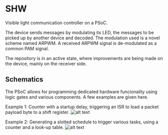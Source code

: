 # SHW
Visible light communication controller on a PSoC.

The device sends messages by modulating its LED, the messages to be picked up by another device and decoded. The modulation used is a novel scheme named ARPWM. A received ARPWM signal is de-modulated as a common PAM signal.

The repository is in an active state, where improvements are being made on the device, mainly on the receiver side.


## Schematics
The PSoC allows for programming dedicated hardware funcionality using logic gates and various components. A few examples are given here.

Example 1:
Counter with a startup delay, triggering an ISR to load a packet payload byte to a shift register.
![alt text](https://github.com/bjohannsson/SHW/images/cnt1.png "Counter with startup delay")

Example 2:
Generating a slotted schedule to trigger various tasks, using a counter and a look-up table.
![alt text](https://github.com/bjohannsson/SHW/images/slots.png "Counter with startup delay")
